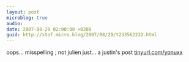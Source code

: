 ```yaml
---
layout: post
microblog: true
audio: 
date: 2007-08-29 02:00:00 +0200
guid: http://xtof.micro.blog/2007/08/29/t233562232.html
---
```

oops... misspelling ; not julien just... a justin's post [tinyurl.com/yonuxx](http://tinyurl.com/yonuxx)
